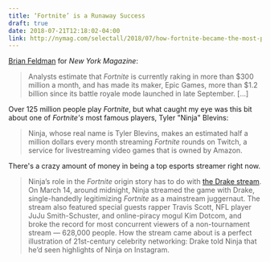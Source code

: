 ```yaml
---
title: ‘Fortnite’ is a Runaway Success
draft: true
date: 2018-07-21T12:18:02-04:00
link: http://nymag.com/selectall/2018/07/how-fortnite-became-the-most-popular-video-game-on-earth.html
---
```


[Brian Feldman](http://nymag.com/selectall/2018/07/how-fortnite-became-the-most-popular-video-game-on-earth.html) for *New York Magazine*: 

> Analysts estimate that *Fortnite* is currently raking in more than $300 million a month, and has made its maker, Epic Games, more than $1.2 billion since its battle royale mode launched in late September. [...]

Over 125 million people play *Fortnite*, but what caught my eye was this bit about one of *Fortnite's* most famous players, Tyler "Ninja" Blevins: 

> Ninja, whose real name is Tyler Blevins, makes an estimated half a million dollars every month streaming *Fortnite* rounds on Twitch, a service for livestreaming video games that is owned by Amazon. 

There's a crazy amount of money in being a top esports streamer right now. 

> Ninja’s role in the *Fortnite* origin story has to do with [the Drake stream](http://nymag.com/selectall/2018/03/what-is-fortnite-and-why-is-drake-playing-it.html). On March 14, around midnight, Ninja streamed the game with Drake, single-handedly legitimizing *Fortnite* as a mainstream juggernaut. The stream also featured special guests rapper Travis Scott, NFL player JuJu Smith-Schuster, and online-piracy mogul Kim Dotcom, and broke the record for most concurrent viewers of a non-tournament stream — 628,000 people. How the stream came about is a perfect illustration of 21st-century celebrity networking: Drake told Ninja that he’d seen highlights of Ninja on Instagram. 



